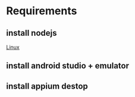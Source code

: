 # Requirements
## install nodejs

[Linux](https://www.digitalocean.com/community/tutorials/node-js-ubuntu-16-04-ru)

## install android studio + emulator
## install appium destop
